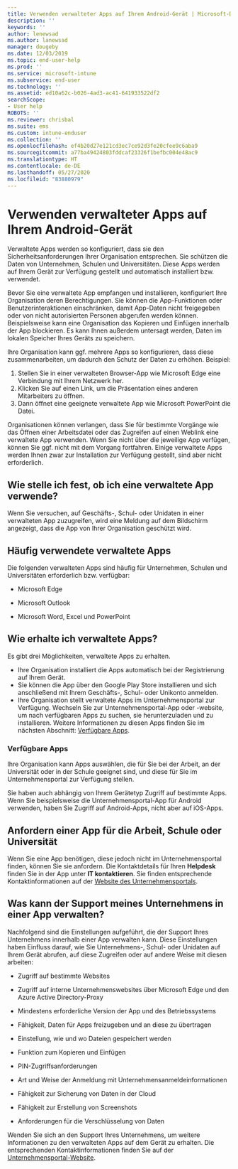 ```yaml
---
title: Verwenden verwalteter Apps auf Ihrem Android-Gerät | Microsoft-Dokumentation
description: ''
keywords: ''
author: lenewsad
ms.author: lanewsad
manager: dougeby
ms.date: 12/03/2019
ms.topic: end-user-help
ms.prod: ''
ms.service: microsoft-intune
ms.subservice: end-user
ms.technology: ''
ms.assetid: ed10a62c-b026-4ad3-ac41-641933522df2
searchScope:
- User help
ROBOTS: ''
ms.reviewer: chrisbal
ms.suite: ems
ms.custom: intune-enduser
ms.collection: ''
ms.openlocfilehash: ef4b20d27e121cd3ec7ce92d3fe20cfee9c6aba9
ms.sourcegitcommit: a77ba49424803fddcaf23326f1befbc004e48ac9
ms.translationtype: HT
ms.contentlocale: de-DE
ms.lasthandoff: 05/27/2020
ms.locfileid: "83880979"
---
```

# <a name="use-managed-apps-on-your-android-device"></a>Verwenden verwalteter Apps auf Ihrem Android-Gerät
Verwaltete Apps werden so konfiguriert, dass sie den Sicherheitsanforderungen Ihrer Organisation entsprechen. Sie schützen die Daten von Unternehmen, Schulen und Universitäten. Diese Apps werden auf Ihrem Gerät zur Verfügung gestellt und automatisch installiert bzw. verwendet. 

Bevor Sie eine verwaltete App empfangen und installieren, konfiguriert Ihre Organisation deren Berechtigungen. Sie können die App-Funktionen oder Benutzerinteraktionen einschränken, damit App-Daten nicht freigegeben oder von nicht autorisierten Personen abgerufen werden können. Beispielsweise kann eine Organisation das Kopieren und Einfügen innerhalb der App blockieren. Es kann Ihnen außerdem untersagt werden, Daten im lokalen Speicher Ihres Geräts zu speichern.

Ihre Organisation kann ggf. mehrere Apps so konfigurieren, dass diese zusammenarbeiten, um dadurch den Schutz der Daten zu erhöhen. Beispiel:
1. Stellen Sie in einer verwalteten Browser-App wie Microsoft Edge eine Verbindung mit Ihrem Netzwerk her.
2. Klicken Sie auf einen Link, um die Präsentation eines anderen Mitarbeiters zu öffnen.
3. Dann öffnet eine geeignete verwaltete App wie Microsoft PowerPoint die Datei.

Organisationen können verlangen, dass Sie für bestimmte Vorgänge wie das Öffnen einer Arbeitsdatei oder das Zugreifen auf einen Weblink eine verwaltete App verwenden. Wenn Sie nicht über die jeweilige App verfügen, können Sie ggf. nicht mit dem Vorgang fortfahren. Einige verwaltete Apps werden Ihnen zwar zur Installation zur Verfügung gestellt, sind aber nicht erforderlich.

## <a name="how-do-i-know-im-using-a-managed-app"></a>Wie stelle ich fest, ob ich eine verwaltete App verwende?
Wenn Sie versuchen, auf Geschäfts-, Schul- oder Unidaten in einer verwalteten App zuzugreifen, wird eine Meldung auf dem Bildschirm angezeigt, dass die App von Ihrer Organisation geschützt wird. 

## <a name="commonly-managed-apps"></a>Häufig verwendete verwaltete Apps  
Die folgenden verwalteten Apps sind häufig für Unternehmen, Schulen und Universitäten erforderlich bzw. verfügbar:

- Microsoft Edge

- Microsoft Outlook

- Microsoft Word, Excel und PowerPoint

## <a name="how-do-i-get-managed-apps"></a>Wie erhalte ich verwaltete Apps?
Es gibt drei Möglichkeiten, verwaltete Apps zu erhalten.  
* Ihre Organisation installiert die Apps automatisch bei der Registrierung auf Ihrem Gerät.  
* Sie können die App über den Google Play Store installieren und sich anschließend mit Ihrem Geschäfts-, Schul- oder Unikonto anmelden.    
* Ihre Organisation stellt verwaltete Apps im Unternehmensportal zur Verfügung. Wechseln Sie zur Unternehmensportal-App oder -website, um nach verfügbaren Apps zu suchen, sie herunterzuladen und zu installieren. Weitere Informationen zu diesen Apps finden Sie im nächsten Abschnitt: [Verfügbare Apps](#available-apps).  

### <a name="available-apps"></a>Verfügbare Apps   
 Ihre Organisation kann Apps auswählen, die für Sie bei der Arbeit, an der Universität oder in der Schule geeignet sind, und diese für Sie im Unternehmensportal zur Verfügung stellen.  

 Sie haben auch abhängig von Ihrem Gerätetyp Zugriff auf bestimmte Apps. Wenn Sie beispielsweise die Unternehmensportal-App für Android verwenden, haben Sie Zugriff auf Android-Apps, nicht aber auf iOS-Apps.   

## <a name="request-an-app-for-work-or-school"></a>Anfordern einer App für die Arbeit, Schule oder Universität   
 Wenn Sie eine App benötigen, diese jedoch nicht im Unternehmensportal finden, können Sie sie anfordern. Die Kontaktdetails für Ihren **Helpdesk** finden Sie in der App unter **IT kontaktieren**. Sie finden entsprechende Kontaktinformationen auf der [Website des Unternehmensportals](https://go.microsoft.com/fwlink/?linkid=2010980).   

## <a name="what-can-my-company-support-manage-in-an-app"></a>Was kann der Support meines Unternehmens in einer App verwalten?  
Nachfolgend sind die Einstellungen aufgeführt, die der Support Ihres Unternehmens innerhalb einer App verwalten kann. Diese Einstellungen haben Einfluss darauf, wie Sie Unternehmens-, Schul- oder Unidaten auf Ihrem Gerät abrufen, auf diese Zugreifen oder auf andere Weise mit diesen arbeiten:

* Zugriff auf bestimmte Websites  

* Zugriff auf interne Unternehmenswebsites über Microsoft Edge und den Azure Active Directory-Proxy  

* Mindestens erforderliche Version der App und des Betriebssystems

* Fähigkeit, Daten für Apps freizugeben und an diese zu übertragen  

* Einstellung, wie und wo Dateien gespeichert werden  

* Funktion zum Kopieren und Einfügen  

* PIN-Zugriffsanforderungen  

* Art und Weise der Anmeldung mit Unternehmensanmeldeinformationen  

* Fähigkeit zur Sicherung von Daten in der Cloud  

* Fähigkeit zur Erstellung von Screenshots  

* Anforderungen für die Verschlüsselung von Daten  

Wenden Sie sich an den Support Ihres Unternehmens, um weitere Informationen zu den verwalteten Apps auf dem Gerät zu erhalten. Die entsprechenden Kontaktinformationen finden Sie auf der [Unternehmensportal-Website](https://go.microsoft.com/fwlink/?linkid=2010980).
